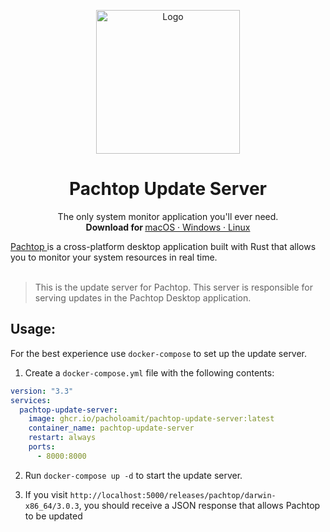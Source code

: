 <p align="center">
  <a href="#">
    
  </a>
  <p align="center">
   <img width="230" height="230" src="https://github.com/pacholoamit/pachtop/blob/master/public/logo-white.png?raw=true" alt="Logo">
  </p>
  <h1 align="center"><b>Pachtop Update Server</b></h1>
  <p align="center">
  The only system monitor application you'll ever need.
    <br />
    <b>Download for </b>
    <a href="https://github.com/pacholoamit/pachtop/releases">
    macOS
    ·
    Windows
    ·
    Linux
    </a>
    <br />
</p>
<a href="https://github.com/pacholoamit/pachtop">Pachtop </a> is a cross-platform desktop application built with Rust that allows you to monitor your system resources in real time.
<br/>
<br/>

> This is the update server for Pachtop. This server is responsible for serving updates in the Pachtop Desktop application.

## Usage:

For the best experience use `docker-compose` to set up the update server.

1. Create a `docker-compose.yml` file with the following contents:

```yml
version: "3.3"
services:
  pachtop-update-server:
    image: ghcr.io/pacholoamit/pachtop-update-server:latest
    container_name: pachtop-update-server
    restart: always
    ports:
      - 8000:8000
```

2. Run `docker-compose up -d` to start the update server.

3. If you visit `http://localhost:5000/releases/pachtop/darwin-x86_64/3.0.3`, you should receive a JSON response that allows Pachtop to be updated
